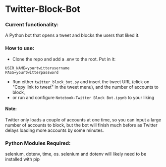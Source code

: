# Twitter-Block-Bot
### Current functionality:
A Python bot that opens a tweet and blocks the users that liked it.
### How to use:
- Clone the repo and add a .env to the root. Put in it:
```
USER_NAME=yourtwitterusername
PASS=yourtwitterpassword
```
- Run either `twitter_block_bot.py` and insert the tweet URL (click on "Copy link to tweet" in the tweet menu), and the number of accounts to block,
- or run and configure `Notebook-Twitter Block Bot.ipynb` to your liking
#### Note:
Twitter only loads a couple of accounts at one time, so you can input a large number of accounts to block, but the bot will finish much before as Twitter delays loading more accounts by some minutes.
### Python Modules Required:
selenium, dotenv, time, os.
selenium and dotenv will likely need to be installed with pip
